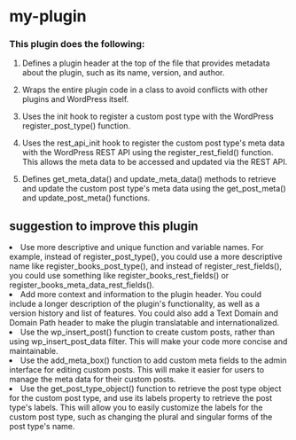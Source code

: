 # my-plugin
### This plugin does the following:
1. Defines a plugin header at the top of the file that provides metadata about the plugin, such as its name, version, and author.

2. Wraps the entire plugin code in a class to avoid conflicts with other plugins and WordPress itself.

3. Uses the init hook to register a custom post type with the WordPress register_post_type() function.

4. Uses the rest_api_init hook to register the custom post type's meta data with the WordPress REST API using the register_rest_field() function. This allows the meta data to be accessed and updated via the REST API.

5. Defines get_meta_data() and update_meta_data() methods to retrieve and update the custom post type's meta data using the get_post_meta() and update_post_meta() functions.

## suggestion to improve this plugin
<li>Use more descriptive and unique function and variable names. For example, instead of register_post_type(), you could use a more descriptive name like register_books_post_type(), and instead of register_rest_fields(), you could use something like register_books_rest_fields() or register_books_meta_data_rest_fields().
</li>

<li>Add more context and information to the plugin header. You could include a longer description of the plugin's functionality, as well as a version history and list of features. You could also add a Text Domain and Domain Path header to make the plugin translatable and internationalized.
</li>

<li>Use the wp_insert_post() function to create custom posts, rather than using wp_insert_post_data filter. This will make your code more concise and maintainable.</li>

<li>Use the add_meta_box() function to add custom meta fields to the admin interface for editing custom posts. This will make it easier for users to manage the meta data for their custom posts.
</li>

<li>Use the get_post_type_object() function to retrieve the post type object for the custom post type, and use its labels property to retrieve the post type's labels. This will allow you to easily customize the labels for the custom post type, such as changing the plural and singular forms of the post type's name.
</li>
